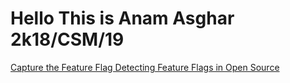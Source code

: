 # Hello This is Anam Asghar 2k18/CSM/19


 [Capture the Feature Flag Detecting Feature Flags in Open Source](./CapturetheFeatureFlagDetectingFeatureFlagsinOpenSource/readme.md)